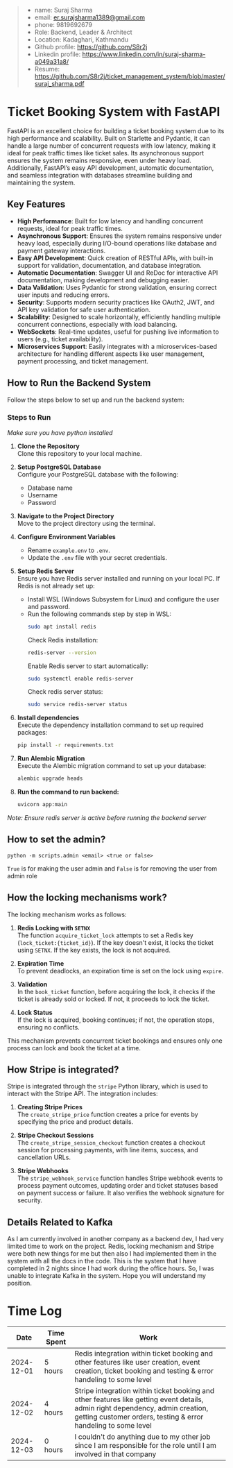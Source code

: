 > - name: Suraj Sharma
> - email: er.surajsharma1389@gmail.com
> - phone: 9819692679
> - Role: Backend, Leader & Architect
> - Location: Kadaghari, Kathmandu
> - Github profile: https://github.com/S8r2j
> - Linkedin profile: https://www.linkedin.com/in/suraj-sharma-a049a31a8/
> - Resume: https://github.com/S8r2j/ticket_management_system/blob/master/suraj_sharma.pdf


# Ticket Booking System with FastAPI

FastAPI is an excellent choice for building a ticket booking system due to its high performance and scalability. Built on Starlette and Pydantic, it can handle a large number of concurrent requests with low latency, making it ideal for peak traffic times like ticket sales. Its asynchronous support ensures the system remains responsive, even under heavy load. Additionally, FastAPI’s easy API development, automatic documentation, and seamless integration with databases streamline building and maintaining the system.

## Key Features

- **High Performance**: Built for low latency and handling concurrent requests, ideal for peak traffic times.
- **Asynchronous Support**: Ensures the system remains responsive under heavy load, especially during I/O-bound operations like database and payment gateway interactions.
- **Easy API Development**: Quick creation of RESTful APIs, with built-in support for validation, documentation, and database integration.
- **Automatic Documentation**: Swagger UI and ReDoc for interactive API documentation, making development and debugging easier.
- **Data Validation**: Uses Pydantic for strong validation, ensuring correct user inputs and reducing errors.
- **Security**: Supports modern security practices like OAuth2, JWT, and API key validation for safe user authentication.
- **Scalability**: Designed to scale horizontally, efficiently handling multiple concurrent connections, especially with load balancing.
- **WebSockets**: Real-time updates, useful for pushing live information to users (e.g., ticket availability).
- **Microservices Support**: Easily integrates with a microservices-based architecture for handling different aspects like user management, payment processing, and ticket management.

## How to Run the Backend System

Follow the steps below to set up and run the backend system:

### Steps to Run
*Make sure you have python installed*
1. **Clone the Repository**  
   Clone this repository to your local machine.

2. **Setup PostgreSQL Database**  
   Configure your PostgreSQL database with the following:
   - Database name
   - Username
   - Password

3. **Navigate to the Project Directory**  
   Move to the project directory using the terminal.

4. **Configure Environment Variables**  
   - Rename `example.env` to `.env`.
   - Update the `.env` file with your secret credentials.

5. **Setup Redis Server**  
   Ensure you have Redis server installed and running on your local PC. If Redis is not already set up:  
   - Install WSL (Windows Subsystem for Linux) and configure the user and password.
   - Run the following commands step by step in WSL:
     ```bash
     sudo apt install redis
     ```
     Check Redis installation:
     ```bash
     redis-server --version
     ```
     Enable Redis server to start automatically:
     ```bash
     sudo systemctl enable redis-server
     ```
     Check redis server status:
     ```bash
     sudo service redis-server status
     ```

6. **Install dependencies**  
   Execute the dependency installation command to set up required packages:
   ```bash
   pip install -r requirements.txt
   ```

6. **Run Alembic Migration**  
   Execute the Alembic migration command to set up your database:
   ```bash
   alembic upgrade heads
   ```

7. **Run the command to run backend:**
    ```bash
    uvicorn app:main
    ```
*Note: Ensure redis server is active before running the backend server*

## How to set the admin?
    python -m scripts.admin <email> <true or false> 
`True` is for making the user admin and `False` is for removing the user from admin role

## How the locking mechanisms work?
The locking mechanism works as follows:

1. **Redis Locking with `SETNX`**  
   The function `acquire_ticket_lock` attempts to set a Redis key (`lock_ticket:{ticket_id}`). If the key doesn't exist, it locks the ticket using `SETNX`. If the key exists, the lock is not acquired.

2. **Expiration Time**  
   To prevent deadlocks, an expiration time is set on the lock using `expire`.

3. **Validation**  
   In the `book_ticket` function, before acquiring the lock, it checks if the ticket is already sold or locked. If not, it proceeds to lock the ticket.

4. **Lock Status**  
   If the lock is acquired, booking continues; if not, the operation stops, ensuring no conflicts.

This mechanism prevents concurrent ticket bookings and ensures only one process can lock and book the ticket at a time.

## How Stripe is integrated?
Stripe is integrated through the `stripe` Python library, which is used to interact with the Stripe API. The integration includes:

1. **Creating Stripe Prices**  
   The `create_stripe_price` function creates a price for events by specifying the price and product details.

2. **Stripe Checkout Sessions**  
   The `create_stripe_session_checkout` function creates a checkout session for processing payments, with line items, success, and cancellation URLs.

3. **Stripe Webhooks**  
   The `stripe_webhook_service` function handles Stripe webhook events to process payment outcomes, updating order and ticket statuses based on payment success or failure. It also verifies the webhook signature for security.

## Details Related to Kafka
As I am currently involved in another company as a backend dev, I had very limited time to work on the project. Redis, locking mechanism and Stripe were both new things for me but then also I had implemented them in the system with all the docs in the code. This is the system that I have completed in 2 nights since I had work during the office hours. So, I was unable to integrate Kafka in the system. Hope you will understand my position.

# Time Log
| Date       | Time Spent | Work                    |
|------------|------------|-------------------------|
| 2024-12-01 | 5 hours    | Redis integration within ticket booking and other features like user creation, event creation, ticket booking and testing & error handeling to some level|
| 2024-12-02 | 4 hours    | Stripe integration within ticket booking and other features like getting event details, admin right dependency, admin creation, getting customer orders, testing & error handeling to some level  |
| 2024-12-03 | 0 hours    | I couldn't do anything due to my other job since I am responsible for the role until I am involved in that company   |
